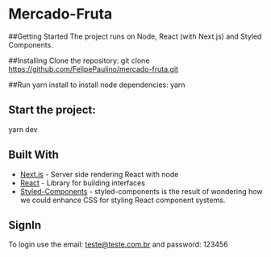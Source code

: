 # Mercado-Fruta

##Getting Started
The project runs on Node, React (with Next.js) and Styled Components.

##Installing
Clone the repository:
git clone https://github.com/FelipePaulino/mercado-fruta.git

##Run yarn install to install node dependencies:
yarn

## Start the project:
yarn dev

## Built With

* [Next.js](https://nextjs.org/) - Server side rendering React with node
* [React](https://reactjs.org/) - Library for building interfaces
* [Styled-Components](https://styled-components.com/) - styled-components is the result of wondering how we could enhance CSS for styling React component systems.


 ## SignIn
 To login use the email: teste@teste.com.br and password: 123456
